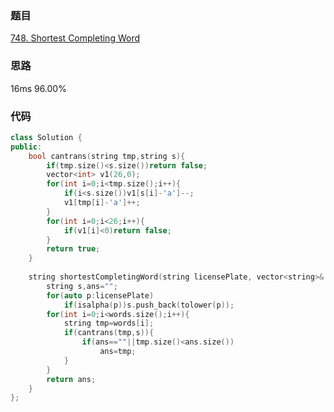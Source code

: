### 题目
[748. Shortest Completing Word](https://leetcode-cn.com/problems/shortest-completing-word/submissions/)
### 思路
16ms 96.00%


### 代码
```c++
class Solution {
public:
    bool cantrans(string tmp,string s){
        if(tmp.size()<s.size())return false;
        vector<int> v1(26,0);
        for(int i=0;i<tmp.size();i++){
            if(i<s.size())v1[s[i]-'a']--;
            v1[tmp[i]-'a']++;
        }
        for(int i=0;i<26;i++){
            if(v1[i]<0)return false;
        }
        return true;
    }
    
    string shortestCompletingWord(string licensePlate, vector<string>& words) {
        string s,ans="";
        for(auto p:licensePlate)
            if(isalpha(p))s.push_back(tolower(p));
        for(int i=0;i<words.size();i++){
            string tmp=words[i];
            if(cantrans(tmp,s)){
                if(ans==""||tmp.size()<ans.size())
                    ans=tmp;
            }
        }
        return ans;
    }
};
```
